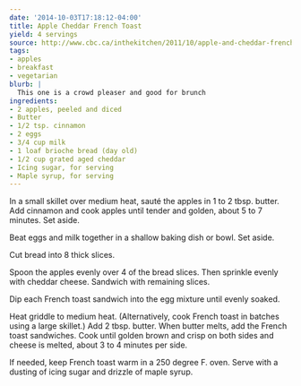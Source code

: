 ```yaml
---
date: '2014-10-03T17:18:12-04:00'
title: Apple Cheddar French Toast
yield: 4 servings
source: http://www.cbc.ca/inthekitchen/2011/10/apple-and-cheddar-french-toast.html
tags:
- apples
- breakfast
- vegetarian
blurb: |
  This one is a crowd pleaser and good for brunch
ingredients:
- 2 apples, peeled and diced
- Butter
- 1/2 tsp. cinnamon
- 2 eggs
- 3/4 cup milk
- 1 loaf brioche bread (day old)
- 1/2 cup grated aged cheddar
- Icing sugar, for serving
- Maple syrup, for serving
---
```


In a small skillet over medium heat, sauté the apples in 1 to 2
tbsp. butter. Add cinnamon and cook apples until tender and golden, about 5
to 7 minutes. Set aside.

Beat eggs and milk together in a shallow baking dish or bowl. Set aside.

Cut bread into 8 thick slices.

Spoon the apples evenly over 4 of the bread slices. Then sprinkle evenly
with cheddar cheese. Sandwich with remaining slices.

Dip each French toast sandwich into the egg mixture until evenly soaked.

Heat griddle to medium heat. (Alternatively, cook French toast in batches
using a large skillet.) Add 2 tbsp. butter. When butter melts, add the
French toast sandwiches. Cook until golden brown and crisp on both sides and
cheese is melted, about 3 to 4 minutes per side.

If needed, keep French toast warm in a 250 degree F. oven. Serve with a
dusting of icing sugar and drizzle of maple syrup.
